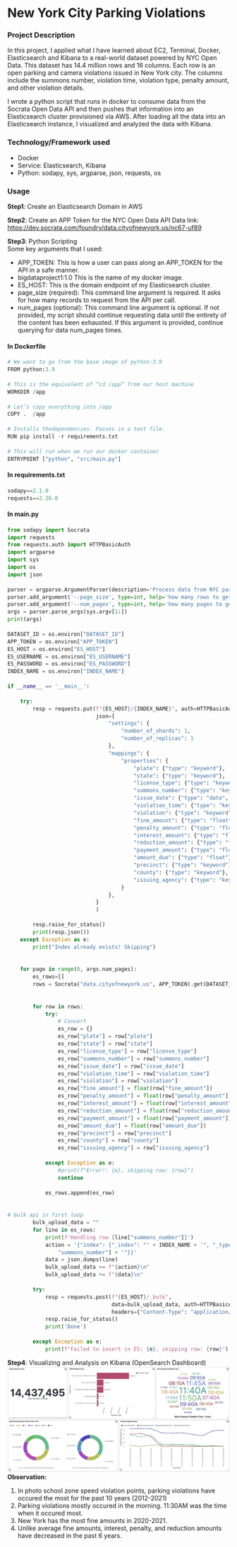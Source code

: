 # New York City Parking Violations
### Project Description
In this project, I applied what I have learned about EC2, Terminal, Docker, Elasticsearch and Kibana to a real-world dataset powered by NYC Open Data. This dataset has 14.4 million rows and 16 columns. Each row is an open parking and camera violations issued in New York city. The columns include the summons number, violation time, violation type, penalty amount, and other violation details.

I wrote a python script that runs in docker to consume data from the Socrata Open Data API and then pushes that information into an Elasticsearch cluster provisioned via AWS. After loading all the data into an Elasticsearch instance, I visualized and analyzed the data with Kibana.



### Technology/Framework used
- Docker
- Service: Elasticsearch, Kibana
- Python: sodapy, sys, argparse, json, requests, os

### Usage
**Step1**: Create an Elasticsearch Domain in AWS

**Step2**: Create an APP Token for the NYC Open Data API
Data link: https://dev.socrata.com/foundry/data.cityofnewyork.us/nc67-uf89


**Step3**: Python Scripting<br>
Some key arguments that I used:
- APP_TOKEN: This is how a user can pass along an APP_TOKEN for the API in a safe manner.
- bigdataproject1:1.0 This is the name of my docker image. 
- ES_HOST: This is the domain endpoint of my Elasticsearch cluster.
- page_size (required): This command line argument is required. It asks for how many records to request from the API per call. 
- num_pages (optional): This command line argument is optional. If not provided, my script should continue requesting data until the entirety of the content has been exhausted. If this argument is provided, continue querying for data num_pages times. 

#### In Dockerfile
```python
# We want to go from the base image of python:3.9
FROM python:3.9

# This is the equivalent of “cd /app” from our host machine
WORKDIR /app

# Let’s copy everything into /app
COPY .  /app

# Installs thedependencies. Passes in a text file.
RUN pip install -r requirements.txt

# This will run when we run our docker container
ENTRYPOINT ["python", "src/main.py"]
```

#### In requirements.txt
```python
sodapy==2.1.0
requests==2.26.0
```

#### In main.py
```python
from sodapy import Socrata
import requests
from requests.auth import HTTPBasicAuth
import argparse
import sys
import os
import json

parser = argparse.ArgumentParser(description='Process data from NYC parking violation.')
parser.add_argument('--page_size', type=int, help='how many rows to get per page', required=True)
parser.add_argument('--num_pages', type=int, help='how many pages to get in total')
args = parser.parse_args(sys.argv[1:])
print(args)

DATASET_ID = os.environ["DATASET_ID"]
APP_TOKEN = os.environ["APP_TOKEN"]
ES_HOST = os.environ["ES_HOST"]
ES_USERNAME = os.environ["ES_USERNAME"]
ES_PASSWORD = os.environ["ES_PASSWORD"]
INDEX_NAME = os.environ["INDEX_NAME"]

if __name__ == '__main__':

    try:
        resp = requests.put(f"{ES_HOST}/{INDEX_NAME}", auth=HTTPBasicAuth(ES_USERNAME, ES_PASSWORD),
                            json={
                                "settings": {
                                    "number_of_shards": 1,
                                    "number_of_replicas": 1
                                },
                                "mappings": {
                                    "properties": {
                                        "plate": {"type": "keyword"},
                                        "state": {"type": "keyword"},
                                        "license_type": {"type": "keyword"},
                                        "summons_number": {"type": "keyword"},
                                        "issue_date": {"type": "date", "format": "mm/dd/yyyy"},
                                        "violation_time": {"type": "keyword"},
                                        "violation": {"type": "keyword"},
                                        "fine_amount": {"type": "float"},
                                        "penalty_amount": {"type": "float"},
                                        "interest_amount": {"type": "float"},
                                        "reduction_amount": {"type": "float"},
                                        "payment_amount": {"type": "float"},
                                        "amount_due": {"type": "float"},
                                        "precinct": {"type": "keyword"},
                                        "county": {"type": "keyword"},
                                        "issuing_agency": {"type": "keyword"}
                                    }
                                },
                            }
                            )

        resp.raise_for_status()
        print(resp.json())
    except Exception as e:
        print("Index already exists! Skipping")
    

    for page in range(0, args.num_pages):
        es_rows=[]
        rows = Socrata("data.cityofnewyork.us", APP_TOKEN).get(DATASET_ID, order = "summons_number", limit=args.page_size, offset= page* (args.page_size))


        for row in rows:
            try:
                # Convert
                es_row = {}
                es_row["plate"] = row["plate"]
                es_row["state"] = row["state"]
                es_row["license_type"] = row["license_type"]
                es_row["summons_number"] = row["summons_number"]
                es_row["issue_date"] = row["issue_date"]
                es_row["violation_time"] = row["violation_time"]
                es_row["violation"] = row["violation"]
                es_row["fine_amount"] = float(row["fine_amount"])
                es_row["penalty_amount"] = float(row["penalty_amount"])
                es_row["interest_amount"] = float(row["interest_amount"])
                es_row["reduction_amount"] = float(row["reduction_amount"])
                es_row["payment_amount"] = float(row["payment_amount"])
                es_row["amount_due"] = float(row["amount_due"])
                es_row["precinct"] = row["precinct"]
                es_row["county"] = row["county"]
                es_row["issuing_agency"] = row["issuing_agency"]

            except Exception as e:
                #print(f"Error!: {e}, skipping row: {row}")
                continue

            es_rows.append(es_row)


# bulk api in first loop
        bulk_upload_data = ""
        for line in es_rows:
            print(f'Handling row {line["summons_number"]}')
            action = '{"index": {"_index": "' + INDEX_NAME + '", "_type": "_doc", "_id": "' + line[
                "summons_number"] + '"}}'
            data = json.dumps(line)
            bulk_upload_data += f"{action}\n"
            bulk_upload_data += f"{data}\n"

        try:
            resp = requests.post(f"{ES_HOST}/_bulk",
                                 data=bulk_upload_data, auth=HTTPBasicAuth(ES_USERNAME, ES_PASSWORD),
                                 headers={"Content-Type": "application/x-ndjson"})
            resp.raise_for_status()
            print('Done')

        except Exception as e:
            print(f"Failed to insert in ES: {e}, skipping row: {row}")

```


**Step4**: Visualizing and Analysis on Kibana (OpenSearch Dashboard)
![Alt text](https://github.com/jinote/my-projects/blob/main/BigDataTech/Kibana%20Dashboard.jpg)
<br>
**Observation:**
1. In photo school zone speed violation points, parking violations have occured the most for the past 10 years (2012-2021)
2. Parking violations mostly occured in the morning. 11:30AM was the time when it occured most.  
3. New York has the most fine amounts in 2020-2021. 
4. Unlike average fine amounts, interest, penalty, and reduction amounts have decreased in the past 6 years. 





